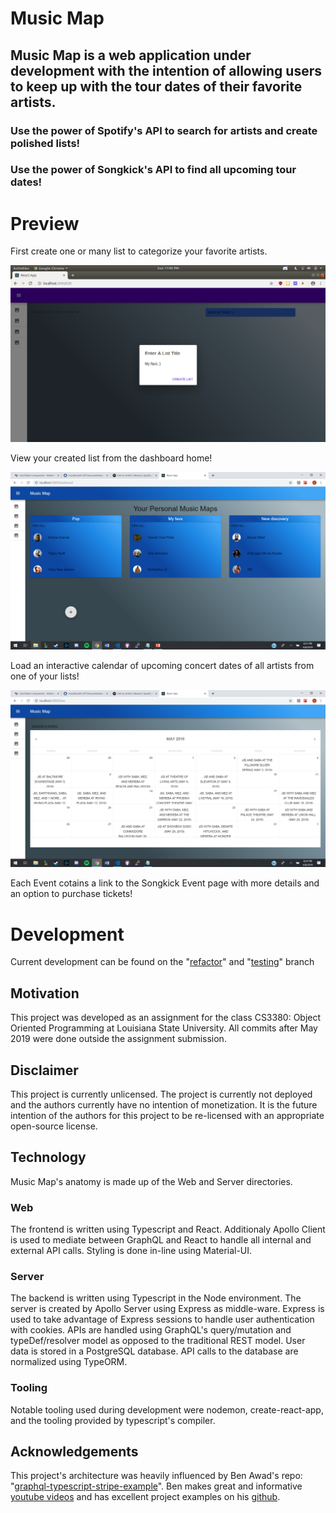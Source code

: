 # Music Map

## Music Map is a web application under development with the intention of allowing users to keep up with the tour dates of their favorite artists.

### Use the power of Spotify's API to search for artists and create polished lists!

### Use the power of Songkick's API to find all upcoming tour dates!

# Preview

First create one or many list to categorize your favorite artists.

![img1](README-ASSETS/img1.png)

View your created list from the dashboard home!

![img3](README-ASSETS/img3.png)

Load an interactive calendar of upcoming concert dates of all artists from one of your lists!

![img2](README-ASSETS/img2.png)

Each Event cotains a link to the Songkick Event page with more details and an option to purchase tickets!

# Development

Current development can be found on the "<a href="https://github.com/alxford45/oop-project/tree/refactor">refactor</a>" and "<a href="https://github.com/alxford45/oop-project/tree/testing">testing</a>" branch

## Motivation

This project was developed as an assignment for the class CS3380: Object Oriented Programming at Louisiana State University. All commits after May 2019 were done outside the assignment submission.

## Disclaimer

This project is currently unlicensed. The project is currently not deployed and the authors currently have no intention of monetization. It is the future intention of the authors for this project to be re-licensed with an appropriate open-source license.

## Technology

Music Map's anatomy is made up of the Web and Server directories.

### Web

The frontend is written using Typescript and React. Additionaly Apollo Client is used to mediate between GraphQL and React to handle all internal and external API calls. Styling is done in-line using Material-UI.

### Server

The backend is written using Typescript in the Node environment. The server is created by Apollo Server using Express as middle-ware. Express is used to take advantage of Express sessions to handle user authentication with cookies. APIs are handled using GraphQL's query/mutation and typeDef/resolver model as opposed to the traditional REST model. User data is stored in a PostgreSQL database. API calls to the database are normalized using TypeORM.

### Tooling

Notable tooling used during development were nodemon, create-react-app, and the tooling provided by typescript's compiler.

## Acknowledgements

This project's architecture was heavily influenced by Ben Awad's repo: "<a href="https://github.com/benawad/graphql-typescript-stripe-example">graphql-typescript-stripe-example</a>".
Ben makes great and informative <a href="https://www.youtube.com/user/99baddawg">youtube videos</a> and has excellent project examples on his <a href="https://github.com/benawad">github</a>.
